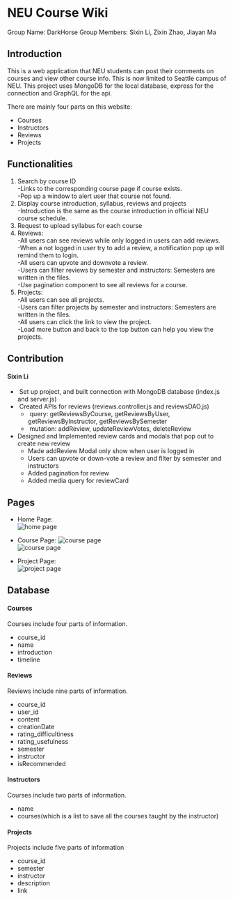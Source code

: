 # NEU Course Wiki

Group Name: DarkHorse
Group Members: Sixin Li, Zixin Zhao, Jiayan Ma

## Introduction

This is a web application that NEU students can post their comments on courses and view other course info. This is now limited to Seattle campus of NEU. This project uses MongoDB for the local database, express for the connection and GraphQL for the api.

There are mainly four parts on this website:

- Courses
- Instructors
- Reviews
- Projects

## Functionalities

1. Search by course ID  
   -Links to the corresponding course page if course exists.  
   -Pop up a window to alert user that course not found.
2. Display course introduction, syllabus, reviews and projects  
   -Introduction is the same as the course introduction in official NEU course schedule.
3. Request to upload syllabus for each course
4. Reviews:  
   -All users can see reviews while only logged in users can add reviews.  
   -When a not logged in user try to add a review, a notification pop up will remind them to login.  
   -All users can upvote and downvote a review.  
   -Users can filter reviews by semester and instructors: Semesters are written in the files.  
   -Use pagination component to see all reviews for a course.
5. Projects:  
   -All users can see all projects.  
   -Users can filter projects by semester and instructors: Semesters are written in the files.  
   -All users can click the link to view the project.  
   -Load more button and back to the top button can help you view the projects.

## Contribution

#### Sixin Li

- ​ Set up project, and built connection with MongoDB database (index.js and server.js)
- ​ Created APIs for reviews (reviews.controller.js and reviewsDAO.js)
  - ​ query: getReviewsByCourse, getReviewsByUser, getReviewsByInstructor, getReviewsBySemester
  - ​ mutation: addReview, updateReviewVotes, deleteReview
- Designed and Implemented​ review cards and modals that pop out to create new review
  - Made addReview Modal only show when user is logged in
  - ​Users can upvote or down-vote a review and filter by semester and instructors
  - ​Added pagination for review
  - ​Added media query for reviewCard

## Pages

- Home Page:  
  ![home page](neucoursewiki-frontend/public/screenshots/homepage3.png)

- Course Page:
  ![course page](neucoursewiki-frontend/public/screenshots/coursepage4.png)  
  ![course page](neucoursewiki-frontend/public/screenshots/coursepage5.png)

- Project Page:  
  ![project page](neucoursewiki-frontend/public/screenshots/projectpage3.png)

## Database

#### Courses

Courses include four parts of information.

- course_id
- name
- introduction
- timeline

#### Reviews

Reviews include nine parts of information.

- course_id
- user_id
- content
- creationDate
- rating_difficultiness
- rating_usefulness
- semester
- instructor
- isRecommended

#### Instructors

Courses include two parts of information.

- name
- courses(which is a list to save all the courses taught by the instructor)

#### Projects

Projects include five parts of information

- course_id
- semester
- instructor
- description
- link

